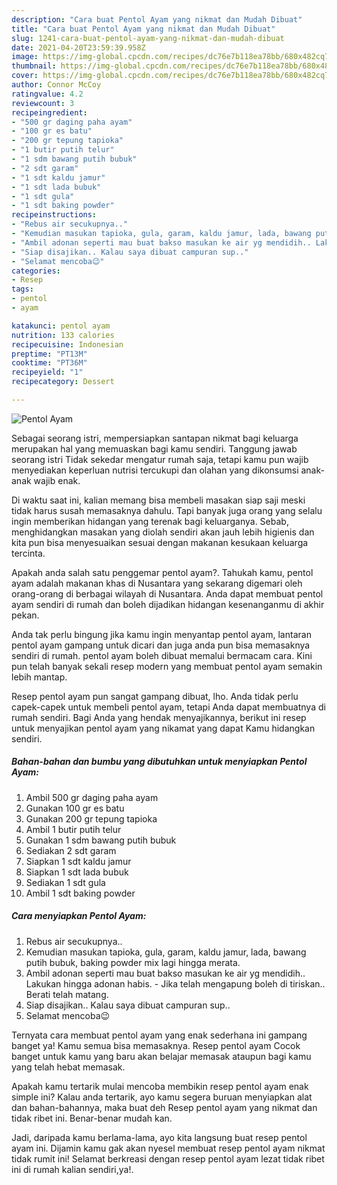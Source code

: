 ```yaml
---
description: "Cara buat Pentol Ayam yang nikmat dan Mudah Dibuat"
title: "Cara buat Pentol Ayam yang nikmat dan Mudah Dibuat"
slug: 1241-cara-buat-pentol-ayam-yang-nikmat-dan-mudah-dibuat
date: 2021-04-20T23:59:39.958Z
image: https://img-global.cpcdn.com/recipes/dc76e7b118ea78bb/680x482cq70/pentol-ayam-foto-resep-utama.jpg
thumbnail: https://img-global.cpcdn.com/recipes/dc76e7b118ea78bb/680x482cq70/pentol-ayam-foto-resep-utama.jpg
cover: https://img-global.cpcdn.com/recipes/dc76e7b118ea78bb/680x482cq70/pentol-ayam-foto-resep-utama.jpg
author: Connor McCoy
ratingvalue: 4.2
reviewcount: 3
recipeingredient:
- "500 gr daging paha ayam"
- "100 gr es batu"
- "200 gr tepung tapioka"
- "1 butir putih telur"
- "1 sdm bawang putih bubuk"
- "2 sdt garam"
- "1 sdt kaldu jamur"
- "1 sdt lada bubuk"
- "1 sdt gula"
- "1 sdt baking powder"
recipeinstructions:
- "Rebus air secukupnya.."
- "Kemudian masukan tapioka, gula, garam, kaldu jamur, lada, bawang putih bubuk, baking powder mix lagi hingga merata."
- "Ambil adonan seperti mau buat bakso masukan ke air yg mendidih.. Lakukan hingga adonan habis.  Jika telah mengapung boleh di tiriskan.. Berati telah matang."
- "Siap disajikan.. Kalau saya dibuat campuran sup.."
- "Selamat mencoba😉"
categories:
- Resep
tags:
- pentol
- ayam

katakunci: pentol ayam 
nutrition: 133 calories
recipecuisine: Indonesian
preptime: "PT13M"
cooktime: "PT36M"
recipeyield: "1"
recipecategory: Dessert

---
```



![Pentol Ayam](https://img-global.cpcdn.com/recipes/dc76e7b118ea78bb/680x482cq70/pentol-ayam-foto-resep-utama.jpg)

Sebagai seorang istri, mempersiapkan santapan nikmat bagi keluarga merupakan hal yang memuaskan bagi kamu sendiri. Tanggung jawab seorang istri Tidak sekedar mengatur rumah saja, tetapi kamu pun wajib menyediakan keperluan nutrisi tercukupi dan olahan yang dikonsumsi anak-anak wajib enak.

Di waktu  saat ini, kalian memang bisa membeli masakan siap saji meski tidak harus susah memasaknya dahulu. Tapi banyak juga orang yang selalu ingin memberikan hidangan yang terenak bagi keluarganya. Sebab, menghidangkan masakan yang diolah sendiri akan jauh lebih higienis dan kita pun bisa menyesuaikan sesuai dengan makanan kesukaan keluarga tercinta. 



Apakah anda salah satu penggemar pentol ayam?. Tahukah kamu, pentol ayam adalah makanan khas di Nusantara yang sekarang digemari oleh orang-orang di berbagai wilayah di Nusantara. Anda dapat membuat pentol ayam sendiri di rumah dan boleh dijadikan hidangan kesenanganmu di akhir pekan.

Anda tak perlu bingung jika kamu ingin menyantap pentol ayam, lantaran pentol ayam gampang untuk dicari dan juga anda pun bisa memasaknya sendiri di rumah. pentol ayam boleh dibuat memalui bermacam cara. Kini pun telah banyak sekali resep modern yang membuat pentol ayam semakin lebih mantap.

Resep pentol ayam pun sangat gampang dibuat, lho. Anda tidak perlu capek-capek untuk membeli pentol ayam, tetapi Anda dapat membuatnya di rumah sendiri. Bagi Anda yang hendak menyajikannya, berikut ini resep untuk menyajikan pentol ayam yang nikamat yang dapat Kamu hidangkan sendiri.

<!--inarticleads1-->

##### Bahan-bahan dan bumbu yang dibutuhkan untuk menyiapkan Pentol Ayam:

1. Ambil 500 gr daging paha ayam
1. Gunakan 100 gr es batu
1. Gunakan 200 gr tepung tapioka
1. Ambil 1 butir putih telur
1. Gunakan 1 sdm bawang putih bubuk
1. Sediakan 2 sdt garam
1. Siapkan 1 sdt kaldu jamur
1. Siapkan 1 sdt lada bubuk
1. Sediakan 1 sdt gula
1. Ambil 1 sdt baking powder




<!--inarticleads2-->

##### Cara menyiapkan Pentol Ayam:

1. Rebus air secukupnya..
1. Kemudian masukan tapioka, gula, garam, kaldu jamur, lada, bawang putih bubuk, baking powder mix lagi hingga merata.
1. Ambil adonan seperti mau buat bakso masukan ke air yg mendidih.. Lakukan hingga adonan habis.  - Jika telah mengapung boleh di tiriskan.. Berati telah matang.
1. Siap disajikan.. Kalau saya dibuat campuran sup..
1. Selamat mencoba😉




Ternyata cara membuat pentol ayam yang enak sederhana ini gampang banget ya! Kamu semua bisa memasaknya. Resep pentol ayam Cocok banget untuk kamu yang baru akan belajar memasak ataupun bagi kamu yang telah hebat memasak.

Apakah kamu tertarik mulai mencoba membikin resep pentol ayam enak simple ini? Kalau anda tertarik, ayo kamu segera buruan menyiapkan alat dan bahan-bahannya, maka buat deh Resep pentol ayam yang nikmat dan tidak ribet ini. Benar-benar mudah kan. 

Jadi, daripada kamu berlama-lama, ayo kita langsung buat resep pentol ayam ini. Dijamin kamu gak akan nyesel membuat resep pentol ayam nikmat tidak rumit ini! Selamat berkreasi dengan resep pentol ayam lezat tidak ribet ini di rumah kalian sendiri,ya!.

